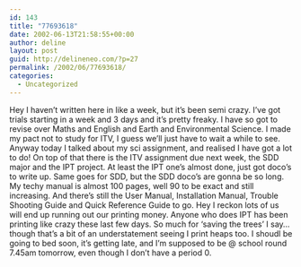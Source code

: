 ```yaml
---
id: 143
title: "77693618"
date: 2002-06-13T21:58:55+00:00
author: deline
layout: post
guid: http://delineneo.com/?p=27
permalink: /2002/06/77693618/
categories:
  - Uncategorized
---
```

Hey I haven&#8217;t written here in like a week, but it&#8217;s been semi crazy. I&#8217;ve got trials starting in a week and 3 days and it&#8217;s pretty freaky. I have so got to revise over Maths and English and Earth and Environmental Science. I made my pact not to study for ITV, I guess we&#8217;ll just have to wait a while to see. Anyway today I talked about my sci assignment, and realised I have got a lot to do! On top of that there is the ITV assignment due next week, the SDD major and the IPT project. At least the IPT one&#8217;s almost done, just got doco&#8217;s to write up. Same goes for SDD, but the SDD doco&#8217;s are gonna be so long. My techy manual is almost 100 pages, well 90 to be exact and still increasing. And there&#8217;s still the User Manual, Installation Manual, Trouble Shooting Guide and Quick Reference Guide to go. Hey I reckon lots of us will end up running out our printing money. Anyone who does IPT has been printing like crazy these last few days. So much for &#8216;saving the trees&#8217; I say&#8230; though that&#8217;s a bit of an understatement seeing I print heaps too. I shoudl be going to bed soon, it&#8217;s getting late, and I&#8217;m supposed to be @ school round 7.45am tomorrow, even though I don&#8217;t have a period 0.
